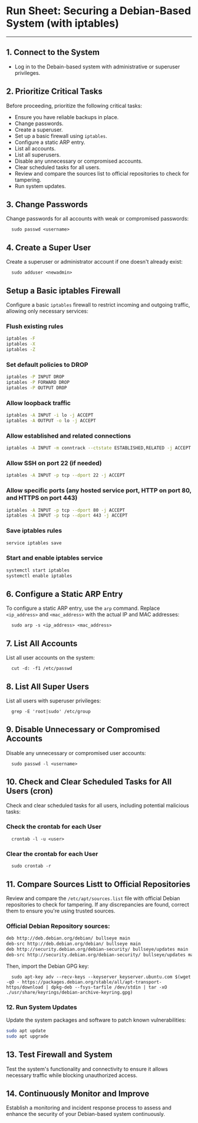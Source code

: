 # Run Sheet: Securing a Debian-Based System (with iptables)

---

## 1. Connect to the System

   - Log in to the Debain-based system with administrative or superuser privileges.

## 2. Prioritize Critical Tasks

Before proceeding, prioritize the following critical tasks:
   - Ensure you have reliable backups in place.
   - Change passwords.
   - Create a superuser.
   - Set up a basic firewall using `iptables`.
   - Configure a static ARP entry.
   - List all accounts.
   - List all superusers.
   - Disable any unnecessary or compromised accounts.
   - Clear scheduled tasks for all users.
   - Review and compare the sources list to official repositories to check for tampering.
   - Run system updates.

## 3. Change Passwords

Change passwords for all accounts with weak or compromised passwords:

      sudo passwd <username>
## 4. Create a Super User

Create a superuser or administrator account if one doesn't already exist:
  
      sudo adduser <newadmin>

## Setup a Basic iptables Firewall

Configure a basic `iptables` firewall to restrict incoming and outgoing traffic, allowing only necessary services:

   ### Flush existing rules
   
   ```bash
   iptables -F
   iptables -X
   iptables -Z
   ```

   ### Set default policies to DROP
   
   ```bash
   iptables -P INPUT DROP
   iptables -P FORWARD DROP
   iptables -P OUTPUT DROP
   ```

   ### Allow loopback traffic
   
   ```bash
   iptables -A INPUT -i lo -j ACCEPT
   iptables -A OUTPUT -o lo -j ACCEPT
   ```

   ### Allow established and related connections
   
   ```bash
   iptables -A INPUT -m conntrack --ctstate ESTABLISHED,RELATED -j ACCEPT
   ```

   ### Allow SSH on port 22 (if needed)
   
   ```bash
   iptables -A INPUT -p tcp --dport 22 -j ACCEPT
   ```

   ### Allow specific ports (any hosted service port, HTTP on port 80, and HTTPS on port 443)
   
   ```bash
   iptables -A INPUT -p tcp --dport 80 -j ACCEPT
   iptables -A INPUT -p tcp --dport 443 -j ACCEPT
   ```

   ### Save iptables rules
   
   ```bash
   service iptables save
   ```

   ### Start and enable iptables service

   ```bash
   systemctl start iptables
   systemctl enable iptables
   ```
 
## 6. Configure a Static ARP Entry

To configure a static ARP entry, use the `arp` command. Replace `<ip_address>` and `<mac_address>` with the actual IP and MAC addresses:

      sudo arp -s <ip_address> <mac_address>

## 7. List All Accounts

List all user accounts on the system:

      cut -d: -f1 /etc/passwd

## 8. List All Super Users

List all users with superuser privileges:
  
      grep -E 'root|sudo' /etc/group

## 9. Disable Unnecessary or Compromised Accounts

Disable any unnecessary or compromised user accounts:
  
      sudo passwd -l <username>

## 10. Check and Clear Scheduled Tasks for All Users (cron)

Check and clear scheduled tasks for all users, including potential malicious tasks:

### Check the crontab for each User

      crontab -l -u <user>

### Clear the crontab for each User

      sudo crontab -r

## 11. Compare Sources Listt to Official Repositories

Review and compare the `/etc/apt/sources.list` file with official Debian repositories to check for tampering. If any discrepancies are found, correct them to ensure you're using trusted sources.

### Official Debian Repository sources:

   ```bash
   deb http://deb.debian.org/debian/ bullseye main
   deb-src http://deb.debian.org/debian/ bullseye main
   deb http://security.debian.org/debian-security/ bullseye/updates main
   deb-src http://security.debian.org/debian-security/ bullseye/updates main
   ```

Then, import the Debian GPG key:

      sudo apt-key adv --recv-keys --keyserver keyserver.ubuntu.com $(wget -qO - https://packages.debian.org/stable/all/apt-transport-https/download | dpkg-deb --fsys-tarfile /dev/stdin | tar -xO ./usr/share/keyrings/debian-archive-keyring.gpg)

### 12. Run System Updates

Update the system packages and software to patch known vulnerabilities:

   ```bash
   sudo apt update
   sudo apt upgrade
   ```

## 13. Test Firewall and System

Test the system's functionality and connectivity to ensure it allows necessary traffic while blocking unauthorized access.

## 14. Continuously Monitor and Improve

Establish a monitoring and incident response process to assess and enhance the security of your Debian-based system continuously.

